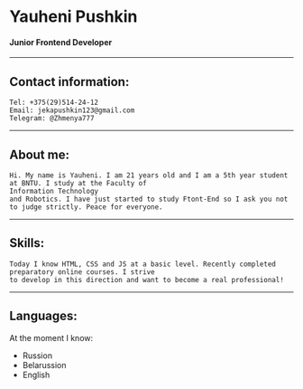 
# Yauheni Pushkin

#### __Junior__ Frontend Developer

---

## Contact information:

	Tel: +375(29)514-24-12
	Email: jekapushkin123@gmail.com
	Telegram: @Zhmenya777

---

## About me: 


	Hi. My name is Yauheni. I am 21 years old and I am a 5th year student at BNTU. I study at the Faculty of 
	Information Technology
	and Robotics. I have just started to study Ftont-End so I ask you not to judge strictly. Peace for everyone.


---


## Skills:


	Today I know HTML, CSS and JS at a basic level. Recently completed preparatory online courses. I strive
	to develop in this direction and want to become a real professional!


---

## Languages:

At the moment I know:

 * Russion
 * Belarussion
 * English
